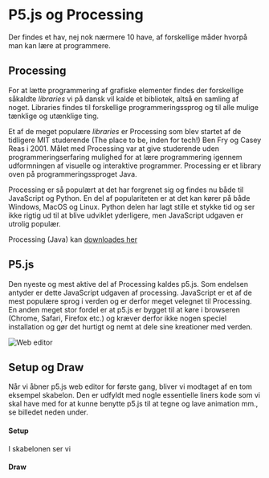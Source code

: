 # P5.js og Processing

Der findes et hav, nej nok nærmere 10 have, af forskellige måder hvorpå man kan lære at programmere. 

## Processing

For at lætte programmering af grafiske elementer findes der forskellige såkaldte *libraries* vi på dansk vil kalde et bibliotek, altså en samling af noget. Libraries findes til forskellige programmeringssprog og til alle mulige tænklige og utænklige ting. 

Et af de meget populære *libraries* er Processing som blev startet af de tidligere MIT studerende (The place to be, inden for tech!)  Ben Fry og Casey Reas i 2001. Målet med Processing var at give studerende uden programmeringserfaring mulighed for at lære programmering igennem udformningen af visuelle og interaktive programmer. Processing er et library oven på programmeringssproget Java. 

Processing er så populært at det har forgrenet sig og findes nu både til JavaScript og Python. En del af populariteten er at det kan kører på både Windows, MacOS og Linux. Python delen har lagt stille et stykke tid og ser ikke rigtig ud til at blive udviklet yderligere, men JavaScript udgaven er utrolig populær.

Processing (Java) kan [downloades her](https://processing.org/download/)

## P5.js

Den nyeste og mest aktive del af Processing kaldes p5.js. Som endelsen antyder er dette JavaScript udgaven af processing. JavaScript er et af de mest populære sprog i verden og er derfor meget velegnet til Processing. En anden meget stor fordel er at p5.js er bygget til at køre i browseren (Chrome, Safari, Firefox etc.) og kræver derfor ikke nogen speciel installation og gør det hurtigt og nemt at dele sine kreationer med verden.



![Web editor](https://user-images.githubusercontent.com/50386960/63022125-e5c32500-beaa-11e9-9b62-9b4cfde4af9f.png)



## Setup og Draw

Når vi åbner p5.js web editor for første gang,  bliver vi modtaget af en tom eksempel skabelon. Den er udfyldt med nogle essentielle liners kode som vi skal have med for at kunne benytte p5.js til at tegne og lave animation mm., se billedet neden under. 



#### Setup

I skabelonen ser vi 



#### Draw